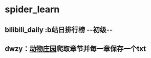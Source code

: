 # spider_learn
## bilibili_daily :b站日排行榜     --初级--
## dwzy：[动物庄园](https://www.kanunu8.com/book3/6879/)爬取章节并每一章保存一个txt  
